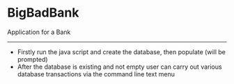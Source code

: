 # BigBadBank
Application for a Bank

-------------------------------------------------------
* Firstly run the java script and create the database, then populate (will be prompted)
* After the database is existing and not empty user can carry out various database transactions via the command line text menu
